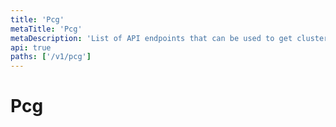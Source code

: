 ```yaml
---
title: 'Pcg'
metaTitle: 'Pcg'
metaDescription: 'List of API endpoints that can be used to get clustergroups data'
api: true
paths: ['/v1/pcg']
---
```


# Pcg
